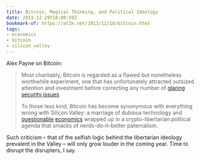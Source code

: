 ```yaml
---
title: Bitcoin, Magical Thinking, and Political Ideology
date: 2013-12-29T18:00:59Z
bookmark-of: https://al3x.net/2013/12/18/bitcoin.html
tags:
- economics
- bitcoin
- silicon_valley
---
```

Alex Payne on Bitcoin:

> Most charitably, Bitcoin is regarded as a flawed but nonetheless worthwhile experiment, one that has unfortunately attracted outsized attention and investment before correcting any number of [glaring security issues][1].
>
> To those less kind, Bitcoin has become synonymous with everything wrong with Silicon Valley: a marriage of dubious technology and [questionable][2] [economics][3] wrapped up in a crypto-libertarian political agenda that smacks of nerds-do-it-better paternalism.

Such criticism – that of the selfish logic behind the libertarian ideology prevalent in the Valley – will only grow louder in the coming year. Time to disrupt the disrupters, I say.

[1]: https://en.bitcoin.it/wiki/Weaknesses
[2]: https://www.economonitor.com/blog/2013/03/bitcoin-bubble-or-new-virtual-currency/
[3]: https://marginalrevolution.com/marginalrevolution/2011/04/the-economics-of-bitcoin.html
